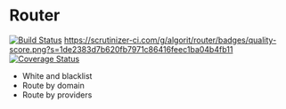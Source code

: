 Router
========

[![Build Status](https://travis-ci.org/algorit/router.svg?branch=master)](https://travis-ci.org/algorit/router) https://scrutinizer-ci.com/g/algorit/router/badges/quality-score.png?s=1de2383d7b620fb7971c86416feec1ba04b4fb11 [![Coverage Status](https://coveralls.io/repos/algorit/router/badge.png)](https://coveralls.io/r/algorit/router)

* White and blacklist
* Route by domain
* Route by providers